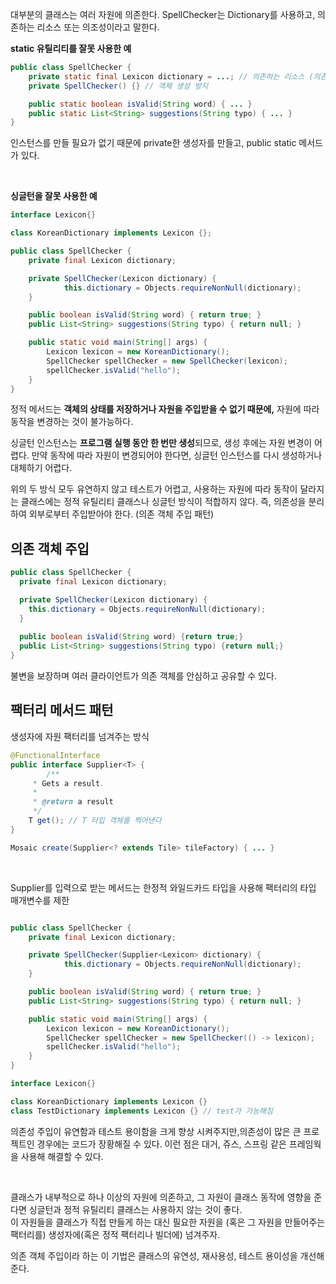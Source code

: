 대부분의 클래스는 여러 자원에 의존한다. 
SpellChecker는 Dictionary를 사용하고, 의존하는 리소스 또는 의조성이라고 말한다.

**static 유틸리티를 잘못 사용한 예**
```java
public class SpellChecker {
	private static final Lexicon dictionary = ...; // 의존하는 리소스 (의존성)
	private SpellChecker() {} // 객체 생성 방지 

	public static boolean isValid(String word) { ... } 
	public static List<String> suggestions(String typo) { ... } 
}
```
인스턴스를 만들 필요가 없기 때문에 private한 생성자를 만들고, public static 메서드가 있다.

<br>

**싱글턴을 잘못 사용한 예**
```java
interface Lexicon{}

class KoreanDictionary implements Lexicon {};

public class SpellChecker { 
	private final Lexicon dictionary; 

	private SpellChecker(Lexicon dictionary) { 
    		this.dictionary = Objects.requireNonNull(dictionary); 
 	} 

	public boolean isValid(String word) { return true; } 
	public List<String> suggestions(String typo) { return null; } 

	public static void main(String[] args) {
		Lexicon lexicon = new KoreanDictionary();
		SpellChecker spellChecker = new SpellChecker(lexicon);
		spellChecker.isValid("hello");
	}
}
```
정적 메서드는 **객체의 상태를 저장하거나 자원을 주입받을 수 없기 때문에,** 자원에 따라 동작을 변경하는 것이 불가능하다.

싱글턴 인스턴스는 **프로그램 실행 동안 한 번만 생성**되므로, 생성 후에는 자원 변경이 어렵다. 만약 동작에 따라 자원이 변경되어야 한다면, 싱글턴 인스턴스를 다시 생성하거나 대체하기 어렵다.

위의 두 방식 모두 유연하지 않고 테스트가 어렵고, 사용하는 자원에 따라 동작이 달라지는 클래스에는 정적 유틸리티 클래스나 싱글턴 방식이 적합하지 않다.
즉, 의존성을 분리하여 외부로부터 주입받아야 한다. (의존 객체 주입 패턴)



## 의존 객체 주입
```java
public class SpellChecker {
  private final Lexicon dictionary;

  private SpellChecker(Lexicon dictionary) {
    this.dictionary = Objects.requireNonNull(dictionary);
  }
  
  public boolean isValid(String word) {return true;}
  public List<String> suggestions(String typo) {return null;}
}
```
불변을 보장하며 여러 클라이언트가 의존 객체를 안심하고 공유할 수 있다.


## 팩터리 메서드 패턴
생성자에 자원 팩터리를 넘겨주는 방식
```java
@FunctionalInterface
public interface Supplier<T> {
		/**
     * Gets a result.
     *
     * @return a result
     */
    T get(); // T 타입 객체를 찍어낸다
}
```
```java
Mosaic create(Supplier<? extends Tile> tileFactory) { ... }
```

<br>

Supplier<T>를 입력으로 받는 메서드는 한정적 와일드카드 타입을 사용해 팩터리의 타입 매개변수를 제한
```java

public class SpellChecker { 
	private final Lexicon dictionary; 

	private SpellChecker(Supplier<Lexicon> dictionary) { 
    		this.dictionary = Objects.requireNonNull(dictionary); 
 	} 

	public boolean isValid(String word) { return true; } 
	public List<String> suggestions(String typo) { return null; } 

	public static void main(String[] args) {
		Lexicon lexicon = new KoreanDictionary();
		SpellChecker spellChecker = new SpellChecker(() -> lexicon);
		spellChecker.isValid("hello");
	}
}

interface Lexicon{}

class KoreanDictionary implements Lexicon {}
class TestDictionary implements Lexicon {} // test가 가능해짐
```

의존성 주입이 유연함과 테스트 용이함을 크게 향상 시켜주지만,의존성이 많은 큰 프로젝트인 경우에는 코드가 장황해질 수 있다. 
이런 점은 대거, 쥬스, 스프링 같은 프레임웍을 사용해 해결할 수 있다.

<br>

클래스가 내부적으로 하나 이상의 자원에 의존하고, 그 자원이 클래스 동작에 영향을 준다면 싱글턴과 정적 유틸리티 클래스는 사용하지 않는 것이 좋다.  
이 자원들을 클래스가 직접 만들게 하는 대신 필요한 자원을 (혹은 그 자원을 만들어주는 팩터리를) 생성자에(혹은 정적 팩터리나 빌더에) 넘겨주자.
  
의존 객체 주입이라 하는 이 기법은 클래스의 유연성, 재사용성, 테스트 용이성을 개선해준다.



